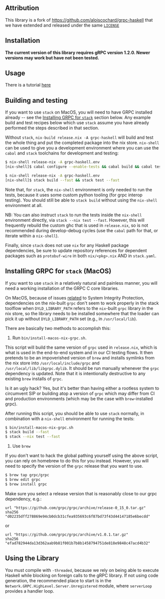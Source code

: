 Attribution
-----------

This library is a fork of https://github.com/aloiscochard/grpc-haskell that we
have extended and released under the same [`LICENSE`](./LICENSE)

Installation
------------

**The current version of this library requires gRPC version 1.2.0. Newer versions may work but have not been tested.**

Usage
-----

There is a tutorial [here](examples/tutorial/TUTORIAL.md)

Building and testing
--------------------

If you want to use `stack` on MacOS, you will need to have GRPC installed
already -- see the [Installing GRPC for `stack`](#stackgrpc) section below. Any
example build and test recipes below which use `stack` assume you have already
performed the steps described in that section.

Without `stack`, `nix-build release.nix -A grpc-haskell` will build and test the
whole thing and put the completed package into the nix store. `nix-shell` can be
used to give you a development environment where you can use the `cabal` and
`stack` toolchains for development and testing:

```bash
$ nix-shell release-nix -A grpc-haskell.env
[nix-shell]$ cabal configure --enable-tests && cabal build && cabal test
```

```bash
$ nix-shell release-nix -A grpc-haskell.env
[nix-shell]$ stack build --fast && stack test --fast
```

Note that, for `stack`, the `nix-shell` environment is only needed to run the
tests, because it uses some custom python tooling (for grpc interop
testing). You should still be able to `stack build` without using the
`nix-shell` environment at all.

NB: You can also instruct `stack` to run the tests inside the `nix-shell`
environment directly, via `stack --nix test --fast`. However, this will
frequently rebuild the custom ghc that is used in `release.nix`, so is not
recommended during develop-debug cycles (use the `cabal` path for that, or
iterate within a `nix-shell`).

Finally, since `stack` does not use `nix` for any Haskell package dependencies,
be sure to update repository references for dependent packages such as
`protobuf-wire` in both `nix/<pkg>.nix` AND in `stack.yaml`.

<a name="stackgrpc"></a>Installing GRPC for `stack` (MacOS)
-----------------------------------------------------------

If you want to use `stack` in a relatively natural and painless manner, you will
need a working installation of the GRPC C core libraries.

On MacOS, because of
issues [related](https://github.com/commercialhaskell/stack/issues/1161) to
System Integrity Protection, dependencies on the nix-built `grpc` don't seem to
work properly in the stack toolflow when `DYLD_LIBRARY_PATH` refers to the
`nix`-built `grpc` library in the nix store, so the library needs to be
installed somewhere that the loader can pick it up without `DYLD_LIBRARY_PATH`
set (e.g., in `/usr/local/lib`).

There are basically two methods to accomplish this:

1. Run `bin/install-macos-nix-grpc.sh`.

  This script will build the same version of `grpc` used in `release.nix`, which
  is what is used in the end-to-end system and in our CI testing flows. It then
  pretends to be an impoverished version of `brew` and installs symlinks from
  the nix store into `/usr/local/include/grpc` and
  `/usr/local/lib/libgrpc.dylib`. It should be run manually whenever the `grpc`
  dependency is updated. Note that it is intentionally destructive to any
  existing `brew` installs of `grpc`.

  Is it an ugly hack? Yes, but it's better than having either a rootless system
  to circumvent SIP or building atop a version of `grpc` which may differ from
  CI and production environments (which may be the case with `brew`-installed
  grpc).

  After running this script, you should be able to use `stack` normally, in
  combination with a `nix-shell` environment for running the tests:

  ```bash
  $ bin/install-macos-nix-grpc.sh
  $ stack build --fast
  $ stack --nix test --fast
  ```

1. Use `brew`

  If you don't want to hack the global pathing yourself using the above script,
  you can rely on homebrew to do this for you instead. However, you will need to
  specify the version of the `grpc` release that you want to use.

  ```bash
  $ brew tap grpc/grpc
  $ brew edit grpc
  $ brew install grpc
  ```

  Make sure you select a release version that is reasonably close to our grpc
  dependency, e.g.:

  ```
  url "https://github.com/grpc/grpc/archive/release-0_15_0.tar.gz"
  sha256 "d02235dff278869e94cb0dcb31cfea935693c6f87bd73f43d44147185e6becdd"
  ```

  or

  ```
  url "https://github.com/grpc/grpc/archive/v1.0.1.tar.gz"
  sha256 "efad782944da13d362aab9b81f001b7b8b1458794751de818e9848c47acd4b32"
  ```

Using the Library
-----------------

You must compile with `-threaded`, because we rely on being able to execute
Haskell while blocking on foreign calls to the gRPC library. If not using code
generation, the recommended place to start is in the
`Network.GRPC.HighLevel.Server.Unregistered` module, where `serverLoop` provides
a handler loop.

